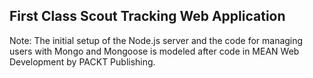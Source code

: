 ## First Class Scout Tracking Web Application

Note: The initial setup of the Node.js server and the code for managing users with Mongo and Mongoose is modeled after code in MEAN Web Development by PACKT Publishing.